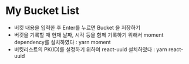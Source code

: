# My Bucket List

- 버킷 내용을 입력한 후 Enter를 누르면 Bucket 을 저장하기
- 버킷을 기록할 때 현재 날짜, 시각 등을 함께 기록하기 위해서 moment dependency를 설치하였다 : yarn moment
- 버킷리스트의 PK(ID)를 설정하기 위하여 react-uuid 설치하였다 : yarn react-uuid
